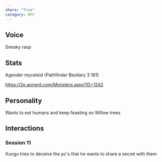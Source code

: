```yaml
---
share: "True"
category: NPC
---
```



## Voice

Sneaky rasp
## Stats

Agender myceloid (Pathfinder Bestiary 3 181)

https://2e.aonprd.com/Monsters.aspx?ID=1242

## Personality

Wants to eat humans and keep feasting on Willow trees
## Interactions

### Session 11

Xungu tries to deceive the pc's that he wants to share a secret with them